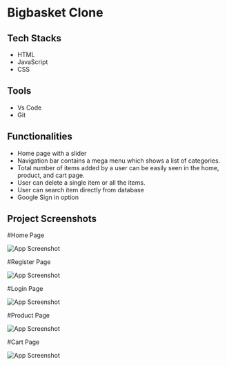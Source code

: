 # Bigbasket Clone

 ## Tech Stacks

 - HTML
 - JavaScript
 - CSS


## Tools

 - Vs Code
 - Git


## Functionalities
- Home page with a slider
- Navigation bar contains a mega menu which shows a list of
categories.
- Total number of items added by a user can be easily seen in
the home, product, and cart page.
- User can delete a single item or all the items.
- User can search item directly from database
- Google Sign in option 


    
## Project Screenshots

#Home Page

![App Screenshot](https://drive.google.com/file/d/1GQ5-q9xPVaY2sYbswlWwEowapFlX1fvr/view?usp=sharing)

#Register Page

![App Screenshot](https://miro.medium.com/max/700/1*110mIAB-eaE_AjQxFY-53w.png)

#Login Page

![App Screenshot](https://miro.medium.com/max/700/1*YzNGQ9o4JXklx77bcicx5Q.png)

#Product Page

![App Screenshot](https://miro.medium.com/max/700/0*OpuGHWPPolZX59et.jpeg)

#Cart Page

![App Screenshot](https://miro.medium.com/max/700/0*k2BzY2kn9XZ7yu2i.jpeg)
